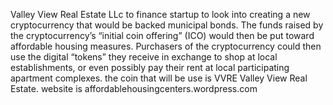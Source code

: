 Valley View Real Estate LLc to finance startup to look into creating a new cryptocurrency that would be backed municipal bonds. 
The funds raised by the cryptocurrency’s “initial coin offering” (ICO) would then be put toward affordable housing measures.
Purchasers of the cryptocurrency could then use the digital “tokens” they receive in exchange to shop at local establishments, 
or even possibly pay their rent at local participating apartment complexes.
the coin that will be use is VVRE Valley View Real Estate.
website is affordablehousingcenters.wordpress.com
